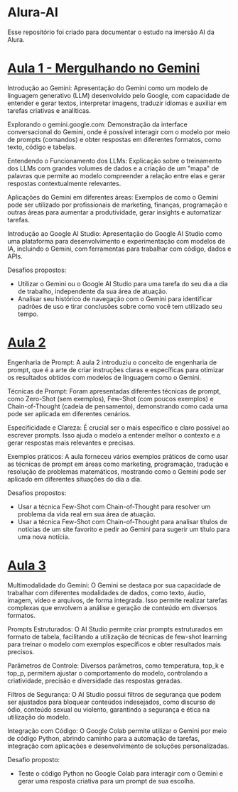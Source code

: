 # Alura-AI
Esse repositório foi criado para documentar o estudo na imersão AI da Alura.

# [Aula 1 -  Mergulhando no Gemini](Aula%201/Aula1.md)

Introdução ao Gemini: Apresentação do Gemini como um modelo de linguagem generativo (LLM) desenvolvido pelo Google, com capacidade de entender e gerar textos, interpretar imagens, traduzir idiomas e auxiliar em tarefas criativas e analíticas.

Explorando o gemini.google.com: Demonstração da interface conversacional do Gemini, onde é possível interagir com o modelo por meio de prompts (comandos) e obter respostas em diferentes formatos, como texto, código e tabelas.

Entendendo o Funcionamento dos LLMs: Explicação sobre o treinamento dos LLMs com grandes volumes de dados e a criação de um "mapa" de palavras que permite ao modelo compreender a relação entre elas e gerar respostas contextualmente relevantes.

Aplicações do Gemini em diferentes áreas: Exemplos de como o Gemini pode ser utilizado por profissionais de marketing, finanças, programação e outras áreas para aumentar a produtividade, gerar insights e automatizar tarefas.

Introdução ao Google AI Studio: Apresentação do Google AI Studio como uma plataforma para desenvolvimento e experimentação com modelos de IA, incluindo o Gemini, com ferramentas para trabalhar com código, dados e APIs.

Desafios propostos:
- Utilizar o Gemini ou o Google AI Studio para uma tarefa do seu dia a dia de trabalho, independente da sua área de atuação.
- Analisar seu histórico de navegação com o Gemini para identificar padrões de uso e tirar conclusões sobre como você tem utilizado seu tempo. 

# [Aula 2](Aula%202/Aula2.md)

Engenharia de Prompt: A aula 2 introduziu o conceito de engenharia de prompt, que é a arte de criar instruções claras e específicas para otimizar os resultados obtidos com modelos de linguagem como o Gemini.

Técnicas de Prompt: Foram apresentadas diferentes técnicas de prompt, como Zero-Shot (sem exemplos), Few-Shot (com poucos exemplos) e Chain-of-Thought (cadeia de pensamento), demonstrando como cada uma pode ser aplicada em diferentes cenários.

Especificidade e Clareza: É crucial ser o mais específico e claro possível ao escrever prompts. Isso ajuda o modelo a entender melhor o contexto e a gerar respostas mais relevantes e precisas.

Exemplos práticos: A aula forneceu vários exemplos práticos de como usar as técnicas de prompt em áreas como marketing, programação, tradução e resolução de problemas matemáticos, mostrando como o Gemini pode ser aplicado em diferentes situações do dia a dia.

Desafios propostos:
- Usar a técnica Few-Shot com Chain-of-Thought para resolver um problema da vida real em sua área de atuação.
- Usar a técnica Few-Shot com Chain-of-Thought para analisar títulos de notícias de um site favorito e pedir ao Gemini para sugerir um título para uma nova notícia.

# [Aula 3](Aula%203/Aula3.md)


Multimodalidade do Gemini: O Gemini se destaca por sua capacidade de trabalhar com diferentes modalidades de dados, como texto, áudio, imagem, vídeo e arquivos, de forma integrada. Isso permite realizar tarefas complexas que envolvem a análise e geração de conteúdo em diversos formatos.

Prompts Estruturados: O AI Studio permite criar prompts estruturados em formato de tabela, facilitando a utilização de técnicas de few-shot learning para treinar o modelo com exemplos específicos e obter resultados mais precisos.

Parâmetros de Controle: Diversos parâmetros, como temperatura, top_k e top_p, permitem ajustar o comportamento do modelo, controlando a criatividade, precisão e diversidade das respostas geradas.

Filtros de Segurança: O AI Studio possui filtros de segurança que podem ser ajustados para bloquear conteúdos indesejados, como discurso de ódio, conteúdo sexual ou violento, garantindo a segurança e ética na utilização do modelo.

Integração com Código: O Google Colab permite utilizar o Gemini por meio de código Python, abrindo caminho para a automação de tarefas, integração com aplicações e desenvolvimento de soluções personalizadas.

Desafio proposto:
- Teste o código Python no Google Colab para interagir com o Gemini e gerar uma resposta criativa para um prompt de sua escolha.